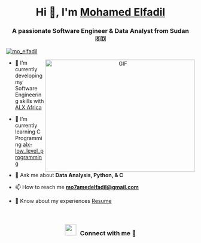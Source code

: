 <h1 align="center">Hi 👋, I'm <a href="https://github.com/mo7amedElfadil" target="blank">
Mohamed Elfadil</a></h1>
<h3 align="center">A passionate Software Engineer & Data Analyst from Sudan &#127480;&#127465</h3>


<p align="left"> <a href="https://twitter.com/mo_elfadil/" target="blank"><img src="https://img.shields.io/twitter/follow/mo_elfadil?logo=twitter&style=for-the-badge" alt="mo_elfadil" /></a> </p>

<a target="_blank" align="center">
  <img align="right" top="500" height="300" width="400" alt="GIF" src="https://media.giphy.com/media/SWoSkN6DxTszqIKEqv/giphy.gif">
</a>

- 🔭 I’m currently developing my Software Engineering skills with  <a href="https://www.alxafrica.com/" target="blank">ALX Africa</a>

- 🌱 I’m currently learning C Programming <a href="https://github.com/mo7amedElfadil/alx-low_level_programming" target="blank">alx-low_level_programming</a>


- 💬 Ask me about **Data Analysis, Python, & C**

- 📫 How to reach me **mo7amedelfadil@gmail.com**

- 📄 Know about my experiences <a href="https://github.com/mo7amedElfadil/mo7amedElfadil/blob/main/Credentials/Mohamed Elfadil CV.pdf" target="blank">Resume</a>
<br/>
<h3 align="center" > <img src="https://media.giphy.com/media/iY8CRBdQXODJSCERIr/giphy.gif" width="30" height="30" style="margin-right: 10px;">Connect with me 🤝 </h3>
	
